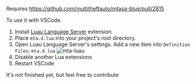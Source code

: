 Requires https://github.com/multitheftauto/mtasa-blue/pull/2815

To use it with VSCode.
1. Install [Luau Language Server](https://marketplace.visualstudio.com/items?itemName=JohnnyMorganz.luau-lsp) extension
2. Place `mta.d.lua` into your project's root directory.
3. Open Luau Language Server's settings. Add a new item into `Definition Files`: `mta.d.lua` ![mta-luau](https://user-images.githubusercontent.com/1731751/216087799-99a3e15b-ee19-4863-a49a-281d5de7c27f.png)
4. Disable another Lua extensions
5. Restart VSCode

It's not finished yet, but feel free to contribute
